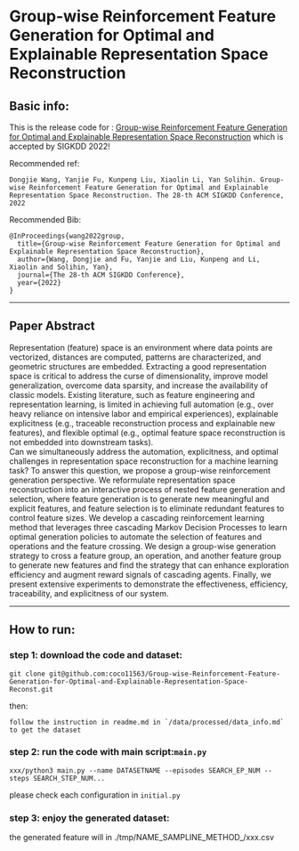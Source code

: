 # Group-wise Reinforcement Feature Generation for Optimal and Explainable Representation Space Reconstruction
## Basic info:
This is the release code for :
[Group-wise Reinforcement Feature Generation for Optimal and Explainable Representation Space Reconstruction](https://arxiv.org/pdf/2205.14526) 
which is accepted by SIGKDD 2022!

Recommended ref:
```
Dongjie Wang, Yanjie Fu, Kunpeng Liu, Xiaolin Li, Yan Solihin. Group-wise Reinforcement Feature Generation for Optimal and Explainable Representation Space Reconstruction. The 28-th ACM SIGKDD Conference, 2022
```

Recommended Bib:
```
@InProceedings{wang2022group,
  title={Group-wise Reinforcement Feature Generation for Optimal and Explainable Representation Space Reconstruction},
  author={Wang, Dongjie and Fu, Yanjie and Liu, Kunpeng and Li, Xiaolin and Solihin, Yan},
  journal={The 28-th ACM SIGKDD Conference},
  year={2022}
}
```
***
## Paper Abstract

Representation (feature) space is an environment where data points are vectorized,  distances are computed, patterns are characterized, and geometric structures are embedded. Extracting a good representation space  is critical to address the curse of dimensionality, improve model generalization, overcome data sparsity, and increase the availability of classic models. 
Existing literature, such as feature engineering and representation learning, is limited in achieving full automation (e.g., over heavy reliance on intensive labor and empirical experiences), explainable explicitness (e.g., traceable reconstruction process and explainable new features), and flexible optimal (e.g., optimal feature space reconstruction is not embedded into downstream tasks).  
Can we simultaneously address the automation, explicitness, and optimal challenges in representation space reconstruction for a machine learning task?
To answer this question, we propose a  group-wise reinforcement generation perspective. 
We reformulate representation space reconstruction into an interactive process of nested feature generation and selection, where feature generation is to generate new meaningful and explicit features, and feature selection is to eliminate redundant features to control feature sizes. 
We develop a cascading reinforcement learning method that leverages three cascading Markov Decision Processes to learn optimal generation policies to automate the selection of features and operations and the feature crossing.
We design a group-wise generation strategy to cross a feature group, an operation, and another feature group to generate new features and find the strategy that can enhance exploration efficiency and augment reward signals of cascading agents.
Finally, we present extensive experiments to demonstrate the effectiveness, efficiency, traceability, and explicitness of our system.
***


## How to run:
### step 1: download the code and dataset:
```
git clone git@github.com:coco11563/Group-wise-Reinforcement-Feature-Generation-for-Optimal-and-Explainable-Representation-Space-Reconst.git
```
then:
```
follow the instruction in readme.md in `/data/processed/data_info.md` to get the dataset
```

### step 2: run the code with main script:`main.py`

```
xxx/python3 main.py --name DATASETNAME --episodes SEARCH_EP_NUM --steps SEARCH_STEP_NUM...
```

please check each configuration in `initial.py`

### step 3: enjoy the generated dataset:

the generated feature will in ./tmp/NAME_SAMPLINE_METHOD_/xxx.csv
